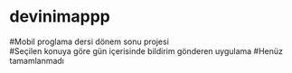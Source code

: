 # devinimappp
#Mobil proglama dersi dönem sonu projesi <br>
#Seçilen konuya göre gün içerisinde bildirim gönderen uygulama
#Henüz tamamlanmadı

